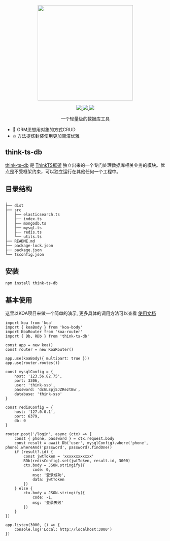 <p align="center">
  <img width="300px" src="https://www.think-js.cn/icon.png">
</p>

<p align="center">
  <a href="https://www.think-ts.cn">
    <img src="https://img.shields.io/badge/npm-v1.0.0-blue">
  </a>
  <a href="https://www.think-ts.cn">
    <img src="https://img.shields.io/badge/downloads-110k/month-green">
  </a>
  <a href="https://www.think-ts.cn">
    <img src="https://codecov.io/gh/element-plus/element-plus/branch/dev/graph/badge.svg?token=BKSBO2GLZI"/>
  </a>
  <br>
</p>

<p align="center">一个轻量级的数据库工具</p>

- 💪 ORM思想用对象的方式CRUD
- 🔥 方法提炼封装使用更加简洁优雅

## think-ts-db

[think-ts-db](https://www.npmjs.com/package/think-ts-db) 是 [ThinkTS框架](https://www.thinkts.cn) 独立出来的一个专门处理数据库相关业务的模块。优点是不受框架约束，可以独立运行在其他任何一个工程中。

## 目录结构

```
.
├── dist
├── src
│   ├── elasticsearch.ts
│   ├── index.ts
│   ├── mongodb.ts
│   ├── mysql.ts
│   ├── redis.ts
│   └── utils.ts
├── README.md
├── package-lock.json
├── package.json
└── tsconfig.json
```

## 安装

```
npm install think-ts-db
```

## 基本使用

这里以KOA项目来做一个简单的演示, 更多具体的调用方法可以查看 [使用文档](https://db.think-ts.cn)

```
import koa from 'koa'
import { koaBody } from 'koa-body'
import KoaRouter from 'koa-router'
import { Db, RDb } from 'think-ts-db'

const app = new koa()
const router = new KoaRouter()

app.use(koaBody({ multipart: true }))
app.use(router.routes())

const mysqlConfig = {
    host: '123.56.82.75',
    port: 3306,
    user: 'think-sso',
    password: 'dcGLEpj5JZReztBw',
    database: 'think-sso'
}

const redisConfig = {
    host: '127.0.0.1',
    port: 6379,
    db: 0
}

router.post('/login', async (ctx) => {
    const { phone, password } = ctx.request.body
    const result = await Db('user', mysqlConfig).where('phone', phone).whereAnd('password', password).findOne()
    if (result?.id) {
        const jwtToken = 'xxxxxxxxxxxx'
        RDb(redisConfig).set(jwtToken, result.id, 3000)
        ctx.body = JSON.stringify({
            code: 0,
            msg: '登录成功',
            data: jwtToken
        })
    } else {
        ctx.body = JSON.stringify({
            code: -1,
            msg: '登录失败'
        })
    }
})

app.listen(3000, () => {
    console.log('Local: http://localhost:3000')
})
```